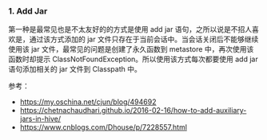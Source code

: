 

### 1. Add Jar

第一种是最常见也是不太友好的的方式是使用 add jar 语句，之所以说是不招人喜欢是，通过该方式添加的 jar 文件只存在于当前会话中。当会话关闭后不能够继续使用该 jar 文件，最常见的问题是创建了永久函数到 metastore 中，再次使用该函数时却提示 ClassNotFoundException。所以使用该方式每次都要使用 add jar 语句添加相关的 jar 文件到 Classpath 中。




参考：
- https://my.oschina.net/cjun/blog/494692
- https://chetnachaudhari.github.io/2016-02-16/how-to-add-auxiliary-jars-in-hive/
- https://www.cnblogs.com/Dhouse/p/7228557.html
